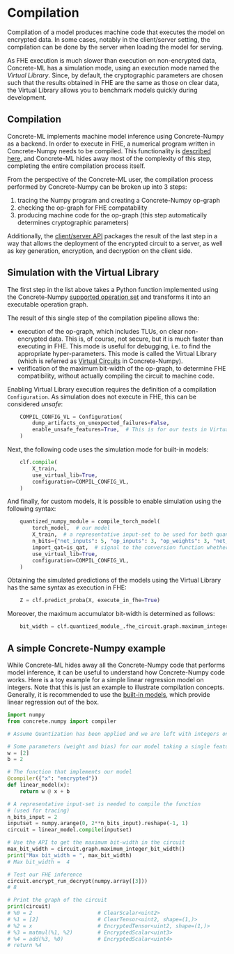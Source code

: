 # Compilation

Compilation of a model produces machine code that executes the model on encrypted data. In some cases, notably in the client/server setting, the compilation can be done by the server when loading the model for serving.

As FHE execution is much slower than execution on non-encrypted data, Concrete-ML has a simulation mode, using an execution mode named the _Virtual Library_. Since, by default, the cryptographic parameters are chosen such that the results obtained in FHE are the same as those on clear data, the Virtual Library allows you to benchmark models quickly during development.

## Compilation

Concrete-ML implements machine model inference using Concrete-Numpy as a backend. In order to execute in FHE, a numerical program written in Concrete-Numpy needs to be compiled. This functionality is [described here](https://docs.zama.ai/concrete-numpy/getting-started/quick_start), and Concrete-ML hides away most of the complexity of this step, completing the entire compilation process itself.

From the perspective of the Concrete-ML user, the compilation process performed by Concrete-Numpy can be broken up into 3 steps:

1. tracing the Numpy program and creating a Concrete-Numpy op-graph
1. checking the op-graph for FHE compatability
1. producing machine code for the op-graph (this step automatically determines cryptographic parameters)

Additionally, the [client/server API](client_server.md) packages the result of the last step in a way that allows the deployment of the encrypted circuit to a server, as well as key generation, encryption, and decryption on the client side.

## Simulation with the Virtual Library

The first step in the list above takes a Python function implemented using the Concrete-Numpy [supported operation set](https://docs.zama.ai/concrete-numpy/getting-started/compatibility) and transforms it into an executable operation graph.

The result of this single step of the compilation pipeline allows the:

- execution of the op-graph, which includes TLUs, on clear non-encrypted data. This is, of course, not secure, but it is much faster than executing in FHE. This mode is useful for debugging, i.e. to find the appropriate hyper-parameters. This mode is called the Virtual Library (which is referred as [Virtual Circuits](https://docs.zama.ai/concrete-numpy/tutorials/virtual_circuits) in Concrete-Numpy).
- verification of the maximum bit-width of the op-graph, to determine FHE compatibility, without actually compiling the circuit to machine code.

Enabling Virtual Library execution requires the definition of a compilation `Configuration`. As simulation does not execute in FHE, this can be considered _unsafe_:

<!--pytest-codeblocks:skip-->	

```python
    COMPIL_CONFIG_VL = Configuration(
        dump_artifacts_on_unexpected_failures=False,
        enable_unsafe_features=True,  # This is for our tests in Virtual Library only
    )
```

Next, the following code uses the simulation mode for built-in models:

<!--pytest-codeblocks:skip-->	

```python
    clf.compile(
        X_train,
        use_virtual_lib=True,
        configuration=COMPIL_CONFIG_VL,
    )
```

And finally, for custom models, it is possible to enable simulation using the following syntax:

<!--pytest-codeblocks:skip-->	

```python
    quantized_numpy_module = compile_torch_model(
        torch_model,  # our model
        X_train,  # a representative input-set to be used for both quantization and compilation
        n_bits={"net_inputs": 5, "op_inputs": 3, "op_weights": 3, "net_outputs": 5},
        import_qat=is_qat,  # signal to the conversion function whether the network is QAT
        use_virtual_lib=True,
        configuration=COMPIL_CONFIG_VL,
    )
```

Obtaining the simulated predictions of the models using the Virtual Library has the same syntax as execution in FHE:

<!--pytest-codeblocks:skip-->	

```python
    Z = clf.predict_proba(X, execute_in_fhe=True)
```

Moreover, the maximum accumulator bit-width is determined as follows:

<!--pytest-codeblocks:skip-->	

```python
    bit_width = clf.quantized_module_.fhe_circuit.graph.maximum_integer_bit_width()
```

## A simple Concrete-Numpy example

While Concrete-ML hides away all the Concrete-Numpy code that performs model inference, it can be useful to understand how Concrete-Numpy code works. Here is a toy example for a simple linear regression model on integers. Note that this is just an example to illustrate compilation concepts. Generally, it is recommended to use the [built-in models](../built-in-models/linear.md), which provide linear regression out of the box.

```python
import numpy
from concrete.numpy import compiler

# Assume Quantization has been applied and we are left with integers only. This is essentially the work of Concrete-ML

# Some parameters (weight and bias) for our model taking a single feature
w = [2]
b = 2

# The function that implements our model
@compiler({"x": "encrypted"})
def linear_model(x):
    return w @ x + b

# A representative input-set is needed to compile the function
# (used for tracing)
n_bits_input = 2
inputset = numpy.arange(0, 2**n_bits_input).reshape(-1, 1)
circuit = linear_model.compile(inputset)

# Use the API to get the maximum bit-width in the circuit
max_bit_width = circuit.graph.maximum_integer_bit_width()
print("Max bit_width = ", max_bit_width)
# Max bit_width =  4

# Test our FHE inference
circuit.encrypt_run_decrypt(numpy.array([3]))
# 8

# Print the graph of the circuit
print(circuit)
# %0 = 2                     # ClearScalar<uint2>
# %1 = [2]                   # ClearTensor<uint2, shape=(1,)>
# %2 = x                     # EncryptedTensor<uint2, shape=(1,)>
# %3 = matmul(%1, %2)        # EncryptedScalar<uint3>
# %4 = add(%3, %0)           # EncryptedScalar<uint4>
# return %4
```
